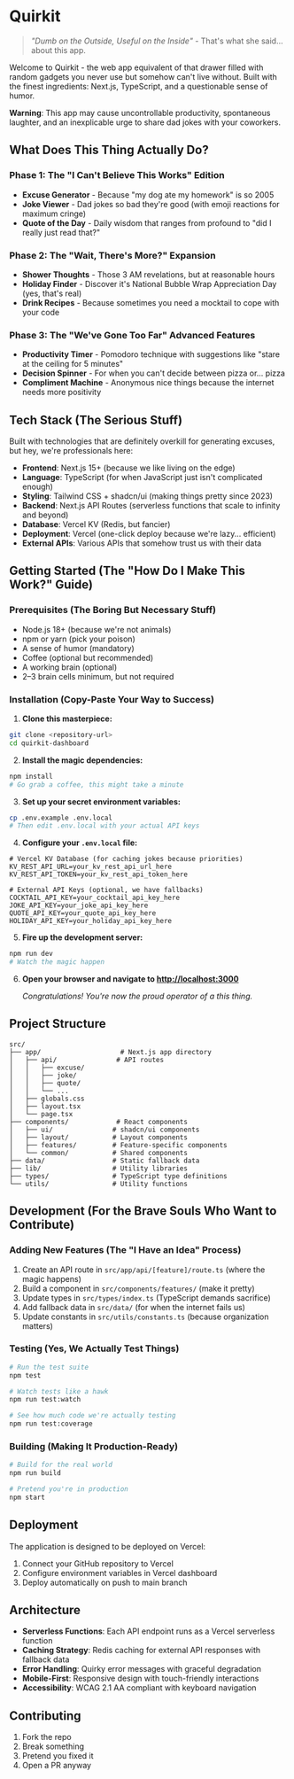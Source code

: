#  Quirkit

> *"Dumb on the Outside, Useful on the Inside"* - That's what she said... about this app.

Welcome to Quirkit - the web app equivalent of that drawer filled with random gadgets you never use but somehow can't live without. Built with the finest ingredients: Next.js, TypeScript, and a questionable sense of humor.

**Warning**: This app may cause uncontrollable productivity, spontaneous laughter, and an inexplicable urge to share dad jokes with your coworkers.

##  What Does This Thing Actually Do?

### Phase 1: The "I Can't Believe This Works" Edition

-  **Excuse Generator** - Because "my dog ate my homework" is so 2005
-  **Joke Viewer** - Dad jokes so bad they're good (with emoji reactions for maximum cringe)
-  **Quote of the Day** - Daily wisdom that ranges from profound to "did I really just read that?"

### Phase 2: The "Wait, There's More?" Expansion

-  **Shower Thoughts** - Those 3 AM revelations, but at reasonable hours
-  **Holiday Finder** - Discover it's National Bubble Wrap Appreciation Day (yes, that's real)
-  **Drink Recipes** - Because sometimes you need a mocktail to cope with your code

### Phase 3: The "We've Gone Too Far" Advanced Features

-  **Productivity Timer** - Pomodoro technique with suggestions like "stare at the ceiling for 5 minutes"
-  **Decision Spinner** - For when you can't decide between pizza or... pizza
-  **Compliment Machine** - Anonymous nice things because the internet needs more positivity

##  Tech Stack (The Serious Stuff)

Built with technologies that are definitely overkill for generating excuses, but hey, we're professionals here:

- **Frontend**: Next.js 15+ (because we like living on the edge)
- **Language**: TypeScript (for when JavaScript just isn't complicated enough)
- **Styling**: Tailwind CSS + shadcn/ui (making things pretty since 2023)
- **Backend**: Next.js API Routes (serverless functions that scale to infinity and beyond)
- **Database**: Vercel KV (Redis, but fancier)
- **Deployment**: Vercel (one-click deploy because we're lazy... efficient)
- **External APIs**: Various APIs that somehow trust us with their data

##  Getting Started (The "How Do I Make This Work?" Guide)

### Prerequisites (The Boring But Necessary Stuff)

- Node.js 18+ (because we're not animals)
- npm or yarn (pick your poison)
- A sense of humor (mandatory)
- Coffee (optional but recommended)
- A working brain (optional)
- 2–3 brain cells minimum, but not required


### Installation (Copy-Paste Your Way to Success)

1. **Clone this masterpiece:**
```bash
git clone <repository-url>
cd quirkit-dashboard
```

2. **Install the magic dependencies:**
```bash
npm install
# Go grab a coffee, this might take a minute
```

3. **Set up your secret environment variables:**
```bash
cp .env.example .env.local
# Then edit .env.local with your actual API keys
```

4. **Configure your `.env.local` file:**
```env
# Vercel KV Database (for caching jokes because priorities)
KV_REST_API_URL=your_kv_rest_api_url_here
KV_REST_API_TOKEN=your_kv_rest_api_token_here

# External API Keys (optional, we have fallbacks)
COCKTAIL_API_KEY=your_cocktail_api_key_here
JOKE_API_KEY=your_joke_api_key_here
QUOTE_API_KEY=your_quote_api_key_here
HOLIDAY_API_KEY=your_holiday_api_key_here
```

5. **Fire up the development server:**
```bash
npm run dev
# Watch the magic happen
```

6. **Open your browser and navigate to [http://localhost:3000](http://localhost:3000)**
   
   *Congratulations! You're now the proud operator of a this thing.*

## Project Structure

```
src/
├── app/                    # Next.js app directory
│   ├── api/               # API routes
│   │   ├── excuse/
│   │   ├── joke/
│   │   ├── quote/
│   │   └── ...
│   ├── globals.css
│   ├── layout.tsx
│   └── page.tsx
├── components/            # React components
│   ├── ui/               # shadcn/ui components
│   ├── layout/           # Layout components
│   ├── features/         # Feature-specific components
│   └── common/           # Shared components
├── data/                 # Static fallback data
├── lib/                  # Utility libraries
├── types/                # TypeScript type definitions
└── utils/                # Utility functions
```

##  Development (For the Brave Souls Who Want to Contribute)

### Adding New Features (The "I Have an Idea" Process)

1. Create an API route in `src/app/api/[feature]/route.ts` (where the magic happens)
2. Build a component in `src/components/features/` (make it pretty)
3. Update types in `src/types/index.ts` (TypeScript demands sacrifice)
4. Add fallback data in `src/data/` (for when the internet fails us)
5. Update constants in `src/utils/constants.ts` (because organization matters)

### Testing (Yes, We Actually Test Things)

```bash
# Run the test suite
npm test

# Watch tests like a hawk
npm run test:watch

# See how much code we're actually testing
npm run test:coverage
```

### Building (Making It Production-Ready)

```bash
# Build for the real world
npm run build

# Pretend you're in production
npm start
```

## Deployment

The application is designed to be deployed on Vercel:

1. Connect your GitHub repository to Vercel
2. Configure environment variables in Vercel dashboard
3. Deploy automatically on push to main branch

## Architecture

- **Serverless Functions**: Each API endpoint runs as a Vercel serverless function
- **Caching Strategy**: Redis caching for external API responses with fallback data
- **Error Handling**: Quirky error messages with graceful degradation
- **Mobile-First**: Responsive design with touch-friendly interactions
- **Accessibility**: WCAG 2.1 AA compliant with keyboard navigation

## Contributing

1. Fork the repo
2. Break something
3. Pretend you fixed it
4. Open a PR anyway
